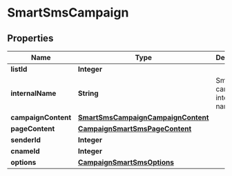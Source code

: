 

# SmartSmsCampaign


## Properties

| Name | Type | Description | Notes |
|------------ | ------------- | ------------- | -------------|
|**listId** | **Integer** |  |  |
|**internalName** | **String** | Smart SMS campaign internal name |  |
|**campaignContent** | [**SmartSmsCampaignCampaignContent**](SmartSmsCampaignCampaignContent.md) |  |  |
|**pageContent** | [**CampaignSmartSmsPageContent**](CampaignSmartSmsPageContent.md) |  |  |
|**senderId** | **Integer** |  |  [optional] |
|**cnameId** | **Integer** |  |  [optional] |
|**options** | [**CampaignSmartSmsOptions**](CampaignSmartSmsOptions.md) |  |  [optional] |



